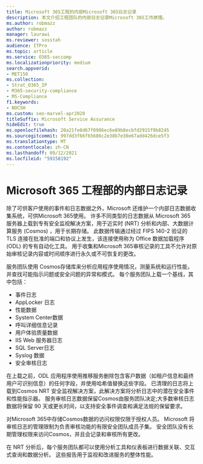 ```yaml
---
title: Microsoft 365工程的内部Microsoft 365日志记录
description: 本文介绍工程团队的内部日志记录Microsoft 365工作原理。
ms.author: robmazz
author: robmazz
manager: laurawi
ms.reviewer: sosstah
audience: ITPro
ms.topic: article
ms.service: O365-seccomp
ms.localizationpriority: medium
search.appverid:
- MET150
ms.collection:
- Strat_O365_IP
- M365-security-compliance
- MS-Compliance
f1.keywords:
- NOCSH
ms.custom: seo-marvel-apr2020
titleSuffix: Microsoft Service Assurance
hideEdit: true
ms.openlocfilehash: 20a21fe0d67f8986ec6e89b8ecbfd2915f9b8245
ms.sourcegitcommit: 997dd3f66f65686c2e38b7e30e67add426dce5f3
ms.translationtype: MT
ms.contentlocale: zh-CN
ms.lasthandoff: 09/12/2021
ms.locfileid: "59158192"
---
```

# <a name="internal-logging-for-microsoft-365-engineering"></a>Microsoft 365 工程部的内部日志记录

除了可供客户使用的事件和日志数据之外，Microsoft 还维护一个内部日志数据收集系统，可供Microsoft 365使用。 许多不同类型的日志数据从 Microsoft 365 服务器上载到专有安全监视解决方案，用于近实时 (NRT) 分析和内部、大数据计算服务 (Cosmos) ，用于长期存储。 此数据传输通过经过 FIPS 140-2 验证的 TLS 连接在批准的端口和协议上发生，该连接使用称为 Office 数据加载程序 (ODL) 的专有自动化工具。 用于收集和Microsoft 365审核记录的工具不允许对原始审核记录内容或时间顺序进行永久或不可恢复的更改。

服务团队使用 Cosmos存储库来分析应用程序使用情况，测量系统和运行性能，并查找可能指示问题或安全问题的异常和模式。 每个服务团队上载一个基线，其中包括：

- 事件日志
- AppLocker 日志
- 性能数据
- System Center数据
- 呼叫详细信息记录
- 用户体验质量数据
- IIS Web 服务器日志
- SQL Server日志
- Syslog 数据
- 安全审核日志

在上载之前，ODL 应用程序使用推移服务删除包含客户数据（如租户信息和最终用户可识别信息）的任何字段，并使用哈希值替换这些字段。 已清理的日志将上载到Cosmos NRT 安全监视解决方案，此解决方案将分析日志中的潜在安全事件和性能指示器。 服务审核日志数据保留Cosmos由服务团队决定;大多数审核日志数据将保留 90 天或更长时间，以支持安全事件调查和满足法规的保留要求。

对Microsoft 365中存储Cosmos数据的访问权限仅限于授权人员。 Microsoft 将审核日志的管理限制为负责审核功能的有限安全团队成员子集。 安全团队没有长期管理权限来访问Cosmos，并且会记录和审核所有更改。

在 NRT 分析后，每个服务团队都可以使用分析工具和仪表板进行数据关联、交互式查询和数据分析。 这些报告用于监视和改进服务的整体性能。
